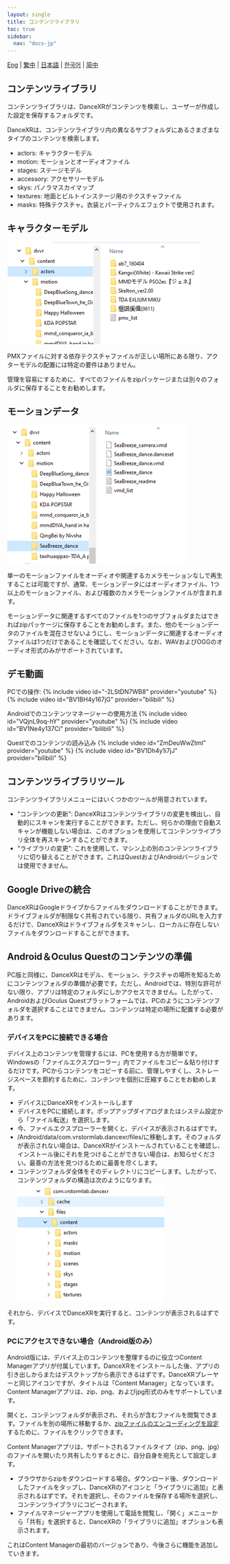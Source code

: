 ```yaml
---
layout: single
title: コンテンツライブラリ
toc: true
sidebar:
  nav: "docs-jp"
---
```

[Eng](/dancexr/preparecontent) | [繁中](/tw/dancexr/preparecontent) | [日本語](/jp/dancexr/preparecontent) | [한국어](/kr/dancexr/preparecontent) | [简中](/zh/dancexr/preparecontent)


## コンテンツライブラリ

コンテンツライブラリは、DanceXRがコンテンツを検索し、ユーザーが作成した設定を保存するフォルダです。

DanceXRは、コンテンツライブラリ内の異なるサブフォルダにあるさまざまなタイプのコンテンツを検索します。
* actors: キャラクターモデル
* motion: モーションとオーディオファイル
* stages: ステージモデル
* accessory: アクセサリーモデル
* skys: パノラマスカイマップ
* textures: 地面とビルトインステージ用のテクスチャファイル
* masks: 特殊テクスチャ。衣装とパーティクルエフェクトで使用されます。


## キャラクターモデル

![actorsフォルダの例](/images/content_actors.PNG)

PMXファイルに対する依存テクスチャファイルが正しい場所にある限り、アクターモデルの配置には特定の要件はありません。

管理を容易にするために、すべてのファイルをzipパッケージまたは別々のフォルダに保存することをお勧めします。


## モーションデータ

![motionフォルダの例](/images/content_motion.PNG)

単一のモーションファイルをオーディオや関連するカメラモーションなしで再生することは可能ですが、通常、モーションデータにはオーディオファイル、1つ以上のモーションファイル、および複数のカメラモーションファイルが含まれます。

モーションデータに関連するすべてのファイルを1つのサブフォルダまたはできればzipパッケージに保存することをお勧めします。また、他のモーションデータのファイルを混在させないようにし、モーションデータに関連するオーディオファイルは1つだけであることを確認してください。なお、WAVおよびOGGのオーディオ形式のみがサポートされています。


## デモ動画

PCでの操作:
{% include video id="-2LStDN7WB8" provider="youtube" %}
{% include video id="BV1BH4y167jG" provider="bilibili" %}

Androidでのコンテンツマネージャーの使用方法
{% include video id="VQjnL9oq-hY" provider="youtube" %}
{% include video id="BV1Ne4y137Ci" provider="bilibili" %}

Questでのコンテンツの読み込み
{% include video id="ZmDeuWwZtmI" provider="youtube" %}
{% include video id="BV1Dh4y1i7jJ" provider="bilibili" %}

## コンテンツライブラリツール
コンテンツライブラリメニューにはいくつかのツールが用意されています。

* "コンテンツの更新": DanceXRはコンテンツライブラリの変更を検出し、自動的にスキャンを実行することができます。ただし、何らかの理由で自動スキャンが機能しない場合は、このオプションを使用してコンテンツライブラリ全体を再スキャンすることができます。
* "ライブラリの変更": これを使用して、マシン上の別のコンテンツライブラリに切り替えることができます。これはQuestおよびAndroidバージョンでは使用できません。

## Google Driveの統合
DanceXRはGoogleドライブからファイルをダウンロードすることができます。ドライブフォルダが制限なく共有されている限り、共有フォルダのURLを入力するだけで、DanceXRはドライブフォルダをスキャンし、ローカルに存在しないファイルをダウンロードすることができます。
## Android＆Oculus Questのコンテンツの準備

PC版と同様に、DanceXRはモデル、モーション、テクスチャの場所を知るためにコンテンツフォルダの準備が必要です。ただし、Androidでは、特別な許可がない限り、アプリは特定のフォルダにしかアクセスできません。したがって、AndroidおよびOculus Questプラットフォームでは、PCのようにコンテンツフォルダを選択することはできません。コンテンツは特定の場所に配置する必要があります。

### デバイスをPCに接続できる場合

デバイス上のコンテンツを管理するには、PCを使用する方が簡単です。Windowsの「ファイルエクスプローラー」内でファイルをコピー＆貼り付けするだけです。PCからコンテンツをコピーする前に、管理しやすくし、ストレージスペースを節約するために、コンテンツを個別に圧縮することをお勧めします。

* デバイスにDanceXRをインストールします
* デバイスをPCに接続します。ポップアップダイアログまたはシステム設定から「ファイル転送」を選択します。
* 今、ファイルエクスプローラーを開くと、デバイスが表示されるはずです。
* /Android/data/com.vrstormlab.dancexr/files/に移動します。そのフォルダが表示されない場合は、DanceXRがインストールされていることを確認し、インストール後にそれを見つけることができない場合は、お知らせください。最善の方法を見つけるために最善を尽くします。
* コンテンツフォルダ全体をそのディレクトリにコピーします。したがって、コンテンツフォルダの構造は次のようになります。 ![example folder](/images/content_folder_android.png)

それから、デバイスでDanceXRを実行すると、コンテンツが表示されるはずです。

### PCにアクセスできない場合（Android版のみ）

Android版には、デバイス上のコンテンツを整理するのに役立つContent Managerアプリが付属しています。DanceXRをインストールした後、アプリの引き出しからまたはデスクトップから表示できるはずです。DanceXRプレーヤーと同じアイコンですが、タイトルは「Content Manager」となっています。Content Managerアプリは、zip、png、およびjpg形式のみをサポートしています。

開くと、コンテンツフォルダが表示され、それらが含むファイルを閲覧できます。ファイルを別の場所に移動するか、[zipファイルのエンコーディングを設定](features/zip_format)するために、ファイルをクリックできます。

Content Managerアプリは、サポートされるファイルタイプ（zip、png、jpg）のファイルを開いたり共有したりするときに、自分自身を宛先として設定します。

* ブラウザからzipをダウンロードする場合。ダウンロード後、ダウンロードしたファイルをタップし、DanceXRのアイコンと「ライブラリに追加」と表示されるはずです。それを選択し、そのファイルを保存する場所を選択し、コンテンツライブラリにコピーされます。
* ファイルマネージャーアプリを使用して電話を閲覧し、「開く」メニューから「共有」を選択すると、DanceXRの「ライブラリに追加」オプションも表示されます。

これはContent Managerの最初のバージョンであり、今後さらに機能を追加していきます。